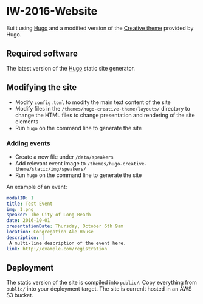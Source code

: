 # IW-2016-Website

Built using [Hugo](https://gohugo.io/) and a modified version of the [Creative theme](http://themes.gohugo.io/creative/) provided by Hugo.

## Required software

The latest version of the [Hugo](https://gohugo.io/) static site generator.

## Modifying the site

- Modify `config.toml` to modify the main text content of the site
- Modify files in the `/themes/hugo-creative-theme/layouts/` directory to change the HTML files to change presentation and rendering of the site elements
- Run `hugo` on the command line to generate the site

### Adding events
- Create a new file under `/data/speakers`
- Add relevant event image to `/themes/hugo-creative-theme/static/img/speakers/`
- Run `hugo` on the command line to generate the site

An example of an event:

```yaml
modalID: 1
title: Test Event
img: 1.png
speaker: The City of Long Beach
date: 2016-10-01
presentationDate: Thursday, October 6th 9am
location: Congregation Ale House
description: | 
 A multi-line description of the event here.
link: http://example.com/registration
```

## Deployment

The static version of the site is compiled into `public/`. Copy everything from `public/` into your deployment target. The site is currenlt hosted in an AWS S3 bucket.
